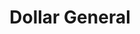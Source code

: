 ---
title: "Dollar General"
url: /bossier-city/dollar-general-airline-drive/
shop: variety store
---